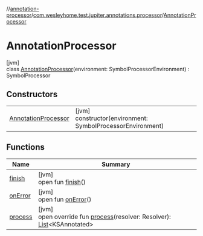 //[annotation-processor](../../../index.md)/[com.wesleyhome.test.jupiter.annotations.processor](../index.md)/[AnnotationProcessor](index.md)

# AnnotationProcessor

[jvm]\
class [AnnotationProcessor](index.md)(environment: SymbolProcessorEnvironment) : SymbolProcessor

## Constructors

| | |
|---|---|
| [AnnotationProcessor](-annotation-processor.md) | [jvm]<br>constructor(environment: SymbolProcessorEnvironment) |

## Functions

| Name | Summary |
|---|---|
| [finish](index.md#-1531701697%2FFunctions%2F-558611613) | [jvm]<br>open fun [finish](index.md#-1531701697%2FFunctions%2F-558611613)() |
| [onError](index.md#2015143775%2FFunctions%2F-558611613) | [jvm]<br>open fun [onError](index.md#2015143775%2FFunctions%2F-558611613)() |
| [process](process.md) | [jvm]<br>open override fun [process](process.md)(resolver: Resolver): [List](https://kotlinlang.org/api/latest/jvm/stdlib/kotlin.collections/-list/index.html)&lt;KSAnnotated&gt; |
